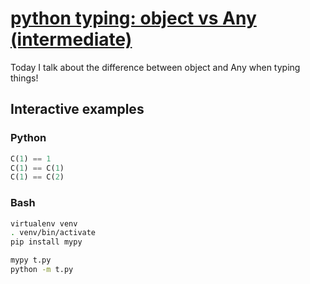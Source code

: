 # [python typing: object vs Any (intermediate)](https://youtu.be/ATS9MAo2Mjc)

Today I talk about the difference between object and Any when typing things!

## Interactive examples

### Python

```python
C(1) == 1
C(1) == C(1)
C(1) == C(2)
```

### Bash

```bash
virtualenv venv
. venv/bin/activate
pip install mypy

mypy t.py
python -m t.py
```
